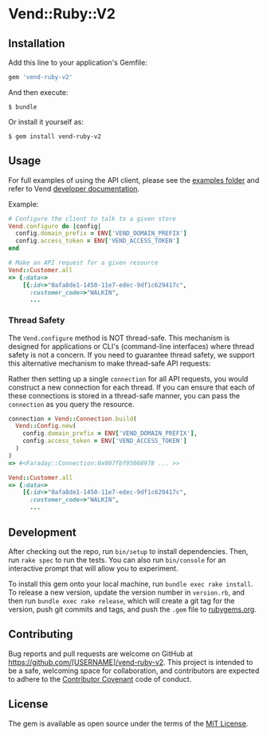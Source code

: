 # Vend::Ruby::V2
## Installation

Add this line to your application's Gemfile:

```ruby
gem 'vend-ruby-v2'
```

And then execute:

    $ bundle

Or install it yourself as:

    $ gem install vend-ruby-v2

## Usage

For full examples of using the API client, please see the [examples folder](examples) and refer to Vend [developer documentation](https://docs.vendhq.com/v0.9/reference).

Example:

```rb
# Configure the client to talk to a given store
Vend.configure do |config|
  config.domain_prefix = ENV['VEND_DOMAIN_PREFIX']
  config.access_token = ENV['VEND_ACCESS_TOKEN']
end

# Make an API request for a given resource
Vend::Customer.all
=> {:data=>
    [{:id=>"0afa8de1-1450-11e7-edec-9df1c629417c",
      :customer_code=>"WALKIN",
      ...
```
### Thread Safety

The `Vend.configure` method is NOT thread-safe. This mechanism is designed for applications or CLI's (command-line interfaces) where thread safety is not a concern. If you need to guarantee thread safety, we support this alternative mechanism to make thread-safe API requests:

Rather then setting up a single `connection` for all API requests, you would construct a new connection for each thread. If you can ensure that each of these connections is stored in a thread-safe manner, you can pass the `connection` as you query the resource.

```rb
connection = Vend::Connection.build(
  Vend::Config.new(
    config.domain_prefix = ENV['VEND_DOMAIN_PREFIX'],
    config.access_token = ENV['VEND_ACCESS_TOKEN']
  )
)
=> #<Faraday::Connection:0x007fbf95068978 ... >>

Vend::Customer.all
=> {:data=>
    [{:id=>"0afa8de1-1450-11e7-edec-9df1c629417c",
      :customer_code=>"WALKIN",
      ...
```


## Development

After checking out the repo, run `bin/setup` to install dependencies. Then, run `rake spec` to run the tests. You can also run `bin/console` for an interactive prompt that will allow you to experiment.

To install this gem onto your local machine, run `bundle exec rake install`. To release a new version, update the version number in `version.rb`, and then run `bundle exec rake release`, which will create a git tag for the version, push git commits and tags, and push the `.gem` file to [rubygems.org](https://rubygems.org).

## Contributing

Bug reports and pull requests are welcome on GitHub at https://github.com/[USERNAME]/vend-ruby-v2. This project is intended to be a safe, welcoming space for collaboration, and contributors are expected to adhere to the [Contributor Covenant](http://contributor-covenant.org) code of conduct.


## License

The gem is available as open source under the terms of the [MIT License](http://opensource.org/licenses/MIT).
